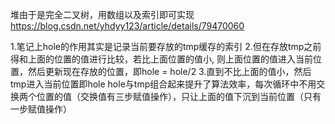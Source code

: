 堆由于是完全二叉树，用数组以及索引即可实现
https://blog.csdn.net/yhdyy123/article/details/79470060

1.笔记上hole的作用其实是记录当前要存放的tmp缓存的索引
2.但在存放tmp之前得和上面的位置的值进行比较，若比上面位置的值小, 则上面位置的值进入当前位置，然后更新现在存放的位置，即hole = hole/2
3.直到不比上面的值小，然后tmp进入当前位置即hole
hole与tmp组合起来提升了算法效率，每次循环中不用交换两个位置的值（交换值有三步赋值操作），只让上面的值下沉到当前位置（只有一步赋值操作）

